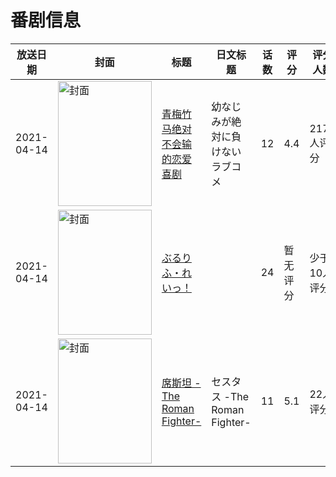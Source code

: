 # 番剧信息

|放送日期|封面|标题|日文标题|话数|评分|评分人数|
|---|---|---|---|---|---|---|
|2021-04-14|<img src="https://lain.bgm.tv/pic/cover/c/21/20/316264_k73D8.jpg" alt="封面" style="width:150px;height:200px;object-fit:cover;">|[青梅竹马绝对不会输的恋爱喜剧](https://bangumi.tv/subject/316264)|幼なじみが絶対に負けないラブコメ|12|4.4|2174人评分|
|2021-04-14|<img src="https://lain.bgm.tv/pic/cover/c/24/de/348491_B6w72.jpg" alt="封面" style="width:150px;height:200px;object-fit:cover;">|[ぶるりふ・れいっ！](https://bangumi.tv/subject/348491)||24|暂无评分|少于10人评分|
|2021-04-14|<img src="https://lain.bgm.tv/pic/cover/c/e8/c1/318601_862Q2.jpg" alt="封面" style="width:150px;height:200px;object-fit:cover;">|[席斯坦 -The Roman Fighter-](https://bangumi.tv/subject/318601)|セスタス -The Roman Fighter-|11|5.1|22人评分|
